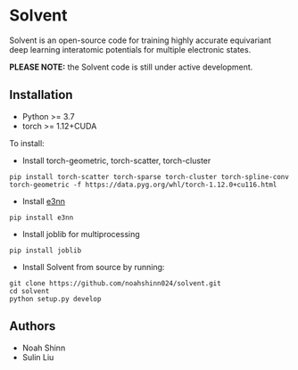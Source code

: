 # Solvent
Solvent is an open-source code for training highly accurate equivariant deep learning interatomic potentials for multiple electronic states.

**PLEASE NOTE:** the Solvent code is still under active development.

## Installation
- Python >= 3.7
- torch >= 1.12+CUDA

To install:
  * Install torch-geometric, torch-scatter, torch-cluster
  ```
  pip install torch-scatter torch-sparse torch-cluster torch-spline-conv torch-geometric -f https://data.pyg.org/whl/torch-1.12.0+cu116.html
  ```
  * Install [e3nn](https://e3nn.org/)
  ```
  pip install e3nn
  ```
  
  * Install joblib for multiprocessing
  ```
  pip install joblib
  ```

  * Install Solvent from source by running:
  ```
  git clone https://github.com/noahshinn024/solvent.git
  cd solvent
  python setup.py develop
  ```

## Authors
* Noah Shinn
* Sulin Liu 
